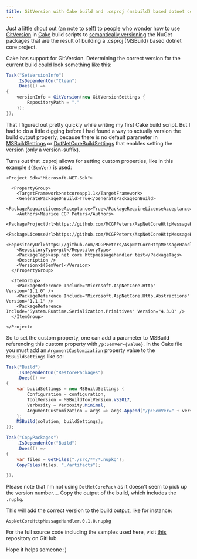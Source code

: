 ```yaml
---
title: GitVersion with Cake build and .csproj (msbuild) based dotnet core projects
---
```


Just a little shout out (an note to self) to people who wonder how to use [GitVersion](https://github.com/GitTools/GitVersion) in [Cake](http://cakebuild.net/) build scripts to [semantically versioning](http://semver.org/) the NuGet packages that are the result of building a .csproj (MSBuild) based dotnet core project.

Cake has support for GitVersion. Determining the correct version for the current build could look something like this:

```c#
Task("SetVersionInfo")
    .IsDependentOn("Clean")
    .Does(() =>
{
    versionInfo = GitVersion(new GitVersionSettings {
        RepositoryPath = "."
    });
});
```

That I figured out pretty quickly while writing my first Cake build script. But I had to do a little digging before I had found a way to actually version the build output properly, because there is no default parameter in [MSBuildSettings](http://cakebuild.net/api/Cake.Common.Tools.MSBuild/MSBuildSettings/) or [DotNetCoreBuildSettings](http://cakebuild.net/api/Cake.Common.Tools.DotNetCore.Build/DotNetCoreBuildSettings/) that enables setting the version (only a version-suffix).

Turns out that .csproj allows for setting custom properties, like in this example ```$(SemVer)``` is used:

```MSBuild
<Project Sdk="Microsoft.NET.Sdk">

  <PropertyGroup>
    <TargetFramework>netcoreapp1.1</TargetFramework>
    <GeneratePackageOnBuild>True</GeneratePackageOnBuild>
    <PackageRequireLicenseAcceptance>True</PackageRequireLicenseAcceptance>
    <Authors>Maurice CGP Peters</Authors>
    <PackageProjectUrl>https://github.com/MCGPPeters/AspNetCoreHttpMessageHandler</PackageProjectUrl>
    <PackageLicenseUrl>https://github.com/MCGPPeters/AspNetCoreHttpMessageHandler/blob/master/LICENSE</PackageLicenseUrl>
    <RepositoryUrl>https://github.com/MCGPPeters/AspNetCoreHttpMessageHandler.git</RepositoryUrl>
    <RepositoryType>git</RepositoryType>
    <PackageTags>asp.net core httpmessagehandler test</PackageTags>
    <Description />
    <Version>$(SemVer)</Version>
  </PropertyGroup>

  <ItemGroup>
    <PackageReference Include="Microsoft.AspNetCore.Http" Version="1.1.0" />
    <PackageReference Include="Microsoft.AspNetCore.Http.Abstractions" Version="1.1.1" />
    <PackageReference Include="System.Runtime.Serialization.Primitives" Version="4.3.0" />
  </ItemGroup>

</Project>
```

So to set the custom property, one can add a parameter to MSBuild referencing this custom property with ```/p:SemVer={value}```. In the Cake file you must add an ```ArgumentCustomization``` property value to the ```MSBuildSettings``` like so:

```c#
Task("Build")
    .IsDependentOn("RestorePackages")
    .Does(() =>
{
    var buildSettings = new MSBuildSettings {
        Configuration = configuration,
        ToolVersion = MSBuildToolVersion.VS2017,
        Verbosity = Verbosity.Minimal,
        ArgumentCustomization = args => args.Append("/p:SemVer=" + versionInfo.NuGetVersionV2)
    };
    MSBuild(solution, buildSettings);
});

Task("CopyPackages")
    .IsDependentOn("Build")
    .Does(() =>
{
    var files = GetFiles("./src/**/*.nupkg");
    CopyFiles(files, "./artifacts");

});
```

Please note that I'm not using ```DotNetCorePack``` as it doesn't seem to pick up the version number.... Copy the output of the build, which includes the ```.nupkg```.

This will add the correct version to the build output, like for instance:

```AspNetCoreHttpMessageHandler.0.1.0.nupkg```

For the full source code including the samples used here, visit [this](https://github.com/MCGPPeters/AspNetCoreHttpMessageHandler) repository on GitHub.

Hope it helps someone :)
